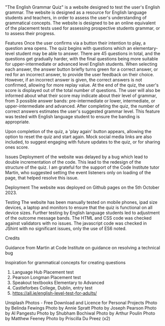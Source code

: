 "The English Grammar Quiz" is a website designed to test the user's English grammar. The website is designed as a resource for English language students and teachers, in order to assess the user's understanding of grammatical concepts. The website is designed to be an online equivalent of the placement tests used for assessing prospective students grammar, or to assess their progress.

Features
Once the user confirms via a button their intention to play, a question area opens.
The quiz begins with questions which an elementary-level student may be able to answer. There are 45 questions in total, and the questions get gradually harder, with the final questions being more suitable for upper-intermediate or advanced level English students. When selecting each answer, the answer button briefly turns green for a correct answer, or red for an incorrect answer, to provide the user feedback on their choice. However, if an incorrect answer is given, the correct answers is not confirmed, allowing for more replay value. 
At the end of the quiz, the user's score is displayed out of the total number of questions.
The user will also be informed about what their score may indicate about their level of grammar, from 3 possible answer bands: pre-intermediate or lower, intermediate, or upper-intermediate and advanced.
After completing the quiz, the number of correct answers estimates the user's suggested grammar level. This feature was tested with English language student to ensure the banding is appropriate.

Upon completion of the quiz, a 'play again' button appears, allowing the option to reset the quiz and start again. 
Mock social media links are also included, to suggest engaging with future updates to the quiz, or for sharing ones score.

Issues
Deployment of the website was delayed by a bug which lead to double incrementation of the code. This lead to the redesign of the structure of the quiz. I am grateful for the support of the Code Institute tutor Martin, who suggested setting the event listeners only on loading of the page, that helped resolve this issue.

Deployment
The website was deployed on Github pages on the 5th October 2023.

Testing
The website has been manually tested on mobile phones, ipad size devices, a laptop and monitors to ensure that the quiz is functional on all device sizes.
Further testing by English language students led to adjustment of the outcome message bands. The HTML and CSS code was checked against validators with no issues. The javascript code was checked in JShint with no significant issues, only the use of ES6 noted.

Credits

Guidance from Martin at Code Institute on guidance on resolving a technical bug

Inspiration for grammatical concepts for creating questions 
1. Language Hub Placement test
2. Pearson Longman Placement test
3. Speakout textbooks Elementary to Advanced
4. Castleforbes College, Dublin, entry test
5. https://all.ie/english-level-test-for-adults/


Unsplash Photos - Free Download and Licence for Personal Projects
Photo by Belinda Fewings
Photo by Annie Spratt
Photo by Joseph Pearson
Photo by Al Pangestu
Photo by Shubham Bochiwal
Photo by Arthur Poulin
Photo by Matthew Feeney
Photo by Priscilla Du Preez (x2)